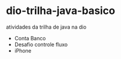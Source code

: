 # dio-trilha-java-basico
atividades da trilha de java na dio
- Conta Banco
- Desafio controle fluxo
- iPhone